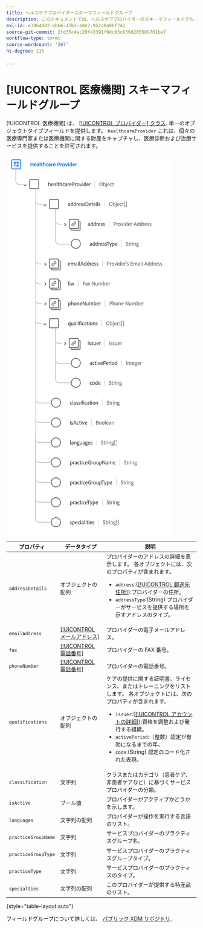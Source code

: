 ```yaml
---
title: ヘルスケアプロバイダースキーマフィールドグループ
description: このドキュメントでは、ヘルスケアプロバイダーのスキーマフィールドグループの概要を説明します。
exl-id: e39b4082-4b66-47b3-a8e2-951d8a96f742
source-git-commit: 2fd35c4ac29f43391f9dc03c636d20558b701be7
workflow-type: tm+mt
source-wordcount: '267'
ht-degree: 11%

---
```


# [!UICONTROL 医療機関] スキーマフィールドグループ

[!UICONTROL 医療機関] は、 [[!UICONTROL プロバイダー] クラス](../../classes/provider.md). 単一のオブジェクトタイプフィールドを提供します。 `healthcareProvider` これは、個々の医療専門家または医療機関に関する財産をキャプチャし、医療診断および治療サービスを提供することを許可されます。

![](../../images/field-groups/healthcare-provider.png)

| プロパティ | データタイプ | 説明 |
| --- | --- | --- |
| `addressDetails` | オブジェクトの配列 | プロバイダーのアドレスの詳細を表示します。 各オブジェクトには、次のプロパティが含まれます。 <ul><li>`address`:([[!UICONTROL 郵送先住所]](../../data-types/postal-address.md)):プロバイダーの住所。</li><li>`addressType`:(String) プロバイダーがサービスを提供する場所を示すアドレスのタイプ。</li></ul> |
| `emailAddress` | [[!UICONTROL メールアドレス]](../../data-types/email-address.md) | プロバイダーの電子メールアドレス。 |
| `fax` | [[!UICONTROL 電話番号]](../../data-types/phone-number.md) | プロバイダーの FAX 番号。 |
| `phoneNumber` | [[!UICONTROL 電話番号]](../../data-types/phone-number.md) | プロバイダーの電話番号。 |
| `qualifications` | オブジェクトの配列 | ケアの提供に関する証明書、ライセンス、またはトレーニングをリストします。 各オブジェクトには、次のプロパティが含まれます。 <ul><li>`issuer`:([[!UICONTROL アカウントの詳細]](../../data-types/account-details.md)):資格を調整および発行する組織。</li><li>`activePeriod`:（整数）認定が有効になるまでの年。</li><li>`code`:(String) 認定のコード化された表現。</li></ul> |
| `classification` | 文字列 | クラスまたはカテゴリ（患者ケア、非患者ケアなど）に基づくサービスプロバイダーの分類。 |
| `isActive` | ブール値 | プロバイダーがアクティブかどうかを示します。 |
| `languages` | 文字列の配列 | プロバイダーが操作を実行する言語のリスト。 |
| `practiceGroupName` | 文字列 | サービスプロバイダーのプラクティスグループ名。 |
| `practiceGroupType` | 文字列 | サービスプロバイダーのプラクティスグループタイプ。 |
| `practiceType` | 文字列 | サービスプロバイダーのプラクティスのタイプ。 |
| `specialties` | 文字列の配列 | このプロバイダーが提供する特産品のリスト。 |

{style="table-layout:auto"}

フィールドグループについて詳しくは、 [パブリック XDM リポジトリ](https://github.com/adobe/xdm/blob/master/components/fieldgroups/provider/healthcare-provider-details.schema.json).
